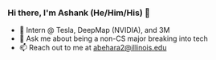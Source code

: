 ### Hi there, I'm Ashank (He/Him/His) 👋


- 🚗 Intern @ Tesla, DeepMap (NVIDIA), and 3M
- 💬 Ask me about being a non-CS major breaking into tech
- 📫 Reach out to me at abehara2@illinois.edu
